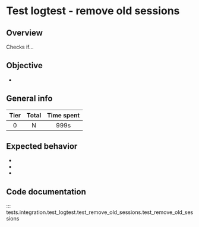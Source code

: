 # Test logtest - remove old sessions

## Overview

Checks if...

## Objective

- 

## General info

|Tier | Total | Time spent |
| :--:| :--:  | :--:       |
| 0   |    N |    999s  |


## Expected behavior

- 
- 
- 

## Code documentation

::: tests.integration.test_logtest.test_remove_old_sessions.test_remove_old_sessions
